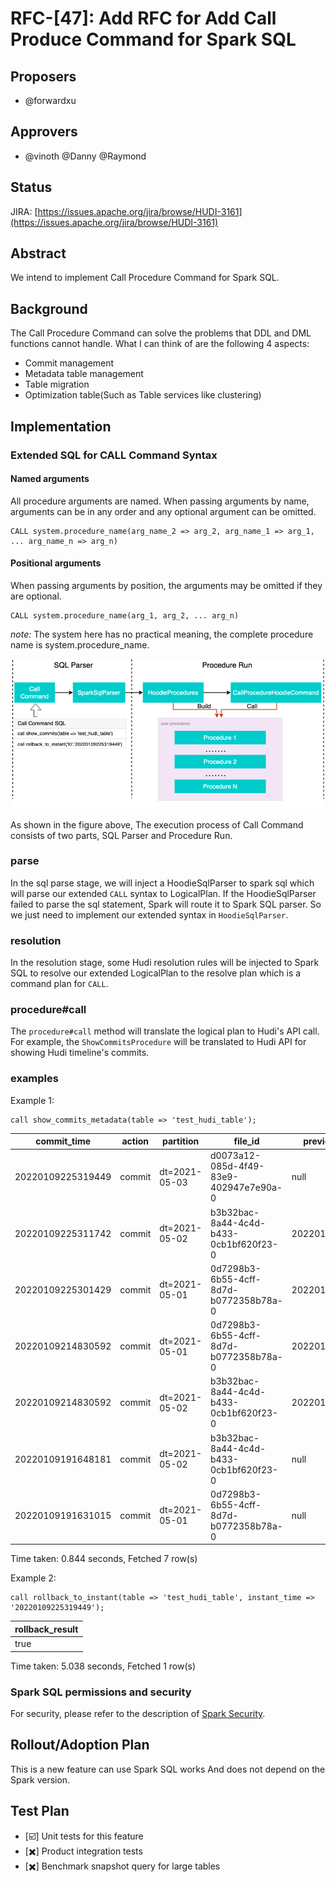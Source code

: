 <!--
  Licensed to the Apache Software Foundation (ASF) under one or more
  contributor license agreements.  See the NOTICE file distributed with
  this work for additional information regarding copyright ownership.
  The ASF licenses this file to You under the Apache License, Version 2.0
  (the "License"); you may not use this file except in compliance with
  the License.  You may obtain a copy of the License at

       http://www.apache.org/licenses/LICENSE-2.0

  Unless required by applicable law or agreed to in writing, software
  distributed under the License is distributed on an "AS IS" BASIS,
  WITHOUT WARRANTIES OR CONDITIONS OF ANY KIND, either express or implied.
  See the License for the specific language governing permissions and
  limitations under the License.
-->

# RFC-[47]: Add RFC for Add Call Produce Command for Spark SQL


## Proposers
- @forwardxu

## Approvers
 - @vinoth @Danny @Raymond 

## Status

JIRA: [https://issues.apache.org/jira/browse/HUDI-3161](https://issues.apache.org/jira/browse/HUDI-3161)

## Abstract

We intend to implement Call Procedure Command for Spark SQL.

## Background
The Call Procedure Command can solve the problems that DDL and DML functions cannot handle. What I can think of are the following 4 aspects:
- Commit management
- Metadata table management
- Table migration
- Optimization table(Such as Table services like clustering)

## Implementation

### Extended SQL for CALL Command Syntax
#### Named arguments
All procedure arguments are named. When passing arguments by name, arguments can be in any order and any optional argument can be omitted.
```
CALL system.procedure_name(arg_name_2 => arg_2, arg_name_1 => arg_1, ... arg_name_n => arg_n)
```
#### Positional arguments
When passing arguments by position, the arguments may be omitted if they are optional.
```
CALL system.procedure_name(arg_1, arg_2, ... arg_n)
```
*note:* The system here has no practical meaning, the complete procedure name is system.procedure_name.

![](process.png)

As shown in the figure above, The execution process of Call Command consists of two parts, SQL Parser and Procedure Run.

### parse
In the sql parse stage, we will inject a HoodieSqlParser to spark sql which will parse our extended `CALL` syntax to LogicalPlan. If the HoodieSqlParser failed to parse the sql statement, Spark will route it to Spark SQL parser. So we just need to implement our extended syntax in `HoodieSqlParser`.

### resolution
In the resolution stage, some Hudi resolution rules will be injected to Spark SQL to resolve our extended LogicalPlan to the resolve plan which is a command plan for `CALL`.

### procedure#call
The `procedure#call` method will translate the logical plan to Hudi's API call. For example, the `ShowCommitsProcedure` will be translated to Hudi API for showing Hudi timeline's commits.

### examples
Example 1:

```
call show_commits_metadata(table => 'test_hudi_table');
```

|    commit_time   | action |	 partition  |               	file_id              |	previous_commit |	num_writes | num_inserts | num_deletes | num_update_writes | total_errors | total_log_blocks | total_corrupt_logblocks | total_rollback_blocks | total_log_records | total_updated_records_compacted | total_bytes_written|
|----------------- |  ----  |  ------------ |----------------------------------------| ---------------- |------------- |-------------|-------------|------------------ |------------- |----------------  |-------------------------|---------------------- |-------------------|-------------------------------  |------------------- |
|20220109225319449 | commit | dt=2021-05-03	| d0073a12-085d-4f49-83e9-402947e7e90a-0 | null             | 	1          | 	1        | 	0          | 0                 | 0            | 0				 | 0					   | 0                     | 0                 | 0                               | 435349             |
|20220109225311742 | commit	| dt=2021-05-02	| b3b32bac-8a44-4c4d-b433-0cb1bf620f23-0 | 20220109214830592| 	1          | 	1        | 	0	       | 0	               | 0            | 0				 | 0					   | 0                     | 0                 | 0                               | 435340             |
|20220109225301429 | commit	| dt=2021-05-01	| 0d7298b3-6b55-4cff-8d7d-b0772358b78a-0 | 20220109214830592| 	1          | 	1        | 	0          | 0                 | 0	          | 0				 | 0					   | 0                     | 0                 | 0                               | 435340             |
|20220109214830592 | commit	| dt=2021-05-01	| 0d7298b3-6b55-4cff-8d7d-b0772358b78a-0 | 20220109191631015| 	0          | 	0        | 	1	       | 0	               | 0            | 0				 | 0					   | 0                     | 0                 | 0                               | 432653             |
|20220109214830592 | commit	| dt=2021-05-02	| b3b32bac-8a44-4c4d-b433-0cb1bf620f23-0 | 20220109191648181| 	0          | 	0        | 	1	       | 0	               | 0	          | 0				 | 0					   | 0                     | 0                 | 0                               | 432653             |
|20220109191648181 | commit	| dt=2021-05-02	| b3b32bac-8a44-4c4d-b433-0cb1bf620f23-0 | null             | 	1          | 	1        | 	0          | 0                 | 0            | 0				 | 0					   | 0                     | 0                 | 0                               | 435341             |
|20220109191631015 | commit	| dt=2021-05-01	| 0d7298b3-6b55-4cff-8d7d-b0772358b78a-0 | null             | 	1          | 	1        | 	0          | 0                 | 0            | 0				 | 0					   | 0                     | 0                 | 0                               | 435341             |

Time taken: 0.844 seconds, Fetched 7 row(s)

Example 2:

```
call rollback_to_instant(table => 'test_hudi_table', instant_time => '20220109225319449');
```

| rollback_result |
| :---------------|
|    true         |

Time taken: 5.038 seconds, Fetched 1 row(s)

### Spark SQL permissions and security
For security, please refer to the description of [Spark Security](https://spark.apache.org/docs/latest/security.html).

## Rollout/Adoption Plan
This is a new feature can use Spark SQL works And does not depend on the Spark version.

## Test Plan

- [☑️️] Unit tests for this feature
- [✖️] Product integration tests
- [✖️] Benchmark snapshot query for large tables
